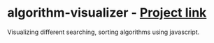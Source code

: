 # algorithm-visualizer - [Project link](https://abhishekkandi.github.io/algorithm-visualizer/)
Visualizing different searching, sorting algorithms using javascript.
